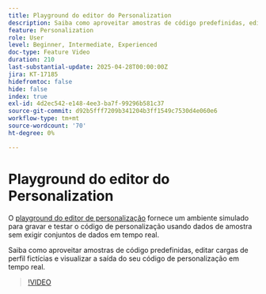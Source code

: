 ```yaml
---
title: Playground do editor do Personalization
description: Saiba como aproveitar amostras de código predefinidas, editar cargas de perfil fictícias e visualizar a saída do seu código de personalização em tempo real.
feature: Personalization
role: User
level: Beginner, Intermediate, Experienced
doc-type: Feature Video
duration: 210
last-substantial-update: 2025-04-28T00:00:00Z
jira: KT-17185
hidefromtoc: false
hide: false
index: true
exl-id: 4d2ec542-e148-4ee3-ba7f-99296b581c37
source-git-commit: d92b5fff7209b341204b3ff1549c7530d4e060e6
workflow-type: tm+mt
source-wordcount: '70'
ht-degree: 0%

---
```


# Playground do editor do Personalization

O [playground do editor de personalização](https://experienceleague.adobe.com/pt-br/apps/journey-optimizer/ajo-personalization#) fornece um ambiente simulado para gravar e testar o código de personalização usando dados de amostra sem exigir conjuntos de dados em tempo real.

Saiba como aproveitar amostras de código predefinidas, editar cargas de perfil fictícias e visualizar a saída do seu código de personalização em tempo real.

>[!VIDEO](https://video.tv.adobe.com/v/3457868/?learn=on&enablevpops)

